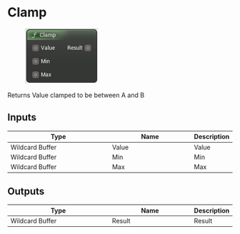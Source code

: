 # Clamp

<div align="left" data-full-width="false">

<figure><img src="Clamp.png" alt=""><figcaption></figcaption></figure>

</div>

Returns Value clamped to be between A and B

## Inputs

<table>
<thead><tr><th width="250">Type</th><th width="200">Name</th><th>Description</th></tr></thead>
<tbody>
<tr><td>Wildcard Buffer</td><td>Value</td><td>Value</td></tr>
<tr><td>Wildcard Buffer</td><td>Min</td><td>Min</td></tr>
<tr><td>Wildcard Buffer</td><td>Max</td><td>Max</td></tr>
</tbody>
</table>

## Outputs

<table>
<thead><tr><th width="250">Type</th><th width="200">Name</th><th>Description</th></tr></thead>
<tbody>
<tr><td>Wildcard Buffer</td><td>Result</td><td>Result</td></tr>
</tbody>
</table>